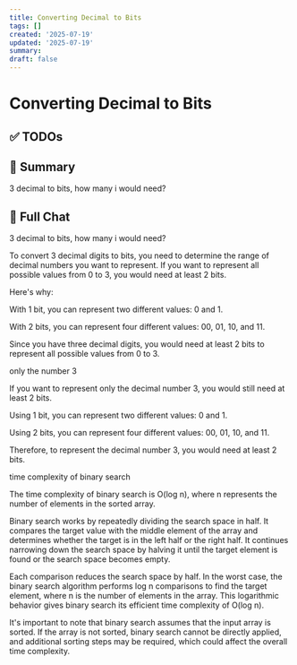 ```yaml
---
title: Converting Decimal to Bits
tags: []
created: '2025-07-19'
updated: '2025-07-19'
summary:
draft: false
---
```


# Converting Decimal to Bits

## ✅ TODOs


## 📌 Summary
3 decimal to bits, how many i would need?

## 🧠 Full Chat


3 decimal to bits, how many i would need?

To convert 3 decimal digits to bits, you need to determine the range of decimal numbers you want to represent. If you want to represent all possible values from 0 to 3, you would need at least 2 bits.

Here's why:

With 1 bit, you can represent two different values: 0 and 1.

With 2 bits, you can represent four different values: 00, 01, 10, and 11.

Since you have three decimal digits, you would need at least 2 bits to represent all possible values from 0 to 3.

only the number 3

If you want to represent only the decimal number 3, you would still need at least 2 bits.

Using 1 bit, you can represent two different values: 0 and 1.

Using 2 bits, you can represent four different values: 00, 01, 10, and 11.

Therefore, to represent the decimal number 3, you would need at least 2 bits.

time complexity of binary search

The time complexity of binary search is O(log n), where n represents the number of elements in the sorted array.

Binary search works by repeatedly dividing the search space in half. It compares the target value with the middle element of the array and determines whether the target is in the left half or the right half. It continues narrowing down the search space by halving it until the target element is found or the search space becomes empty.

Each comparison reduces the search space by half. In the worst case, the binary search algorithm performs log n comparisons to find the target element, where n is the number of elements in the array. This logarithmic behavior gives binary search its efficient time complexity of O(log n).

It's important to note that binary search assumes that the input array is sorted. If the array is not sorted, binary search cannot be directly applied, and additional sorting steps may be required, which could affect the overall time complexity.